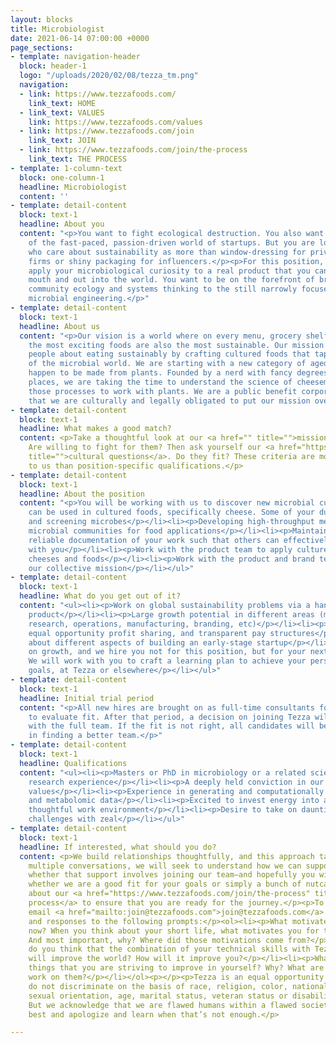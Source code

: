 ```yaml
---
layout: blocks
title: Microbiologist
date: 2021-06-14 07:00:00 +0000
page_sections:
- template: navigation-header
  block: header-1
  logo: "/uploads/2020/02/08/tezza_tm.png"
  navigation:
  - link: https://www.tezzafoods.com/
    link_text: HOME
  - link_text: VALUES
    link: https://www.tezzafoods.com/values
  - link: https://www.tezzafoods.com/join
    link_text: JOIN
  - link: https://www.tezzafoods.com/join/the-process
    link_text: THE PROCESS
- template: 1-column-text
  block: one-column-1
  headline: Microbiologist
  content: ''
- template: detail-content
  block: text-1
  headline: About you
  content: "<p>You want to fight ecological destruction. You also want to be a part
    of the fast-paced, passion-driven world of startups. But you are looking for people
    who care about sustainability as more than window-dressing for private equity
    firms or shiny packaging for influencers.</p><p>For this position, you want to
    apply your microbiological curiosity to a real product that you can put in your
    mouth and out into the world. You want to be on the forefront of bringing modern
    community ecology and systems thinking to the still narrowly focused field of
    microbial engineering.</p>"
- template: detail-content
  block: text-1
  headline: About us
  content: "<p>Our vision is a world where on every menu, grocery shelf, and table,
    the most exciting foods are also the most sustainable. Our mission is to excite
    people about eating sustainably by crafting cultured foods that tap into the diversity
    of the microbial world. We are starting with a new category of aged, hard cheeses—that
    happen to be made from plants. Founded by a nerd with fancy degrees from fancy
    places, we are taking the time to understand the science of cheesemaking and manipulating
    those processes to work with plants. We are a public benefit corporation, meaning
    that we are culturally and legally obligated to put our mission over money.</p>"
- template: detail-content
  block: text-1
  headline: What makes a good match?
  content: <p>Take a thoughtful look at our <a href="" title="">mission and values</a>.
    Are willing to fight for them? Then ask yourself our <a href="https://www.tezzafoods.com/join"
    title="">cultural questions</a>. Do they fit? These criteria are more important
    to us than position-specific qualifications.</p>
- template: detail-content
  block: text-1
  headline: About the position
  content: "<p>You will be working with us to discover new microbial cultures that
    can be used in cultured foods, specifically cheese. Some of your duties will include:</p><ul><li><p>Isolating
    and screening microbes</p></li><li><p>Developing high-throughput methods for evaluating
    microbial communities for food applications</p></li><li><p>Maintain robust and
    reliable documentation of your work such that others can effectively collaborate
    with you</p></li><li><p>Work with the product team to apply cultures to novel
    cheeses and foods</p></li><li><p>Work with the product and brand team to further
    our collective mission</p></li></ul>"
- template: detail-content
  block: text-1
  headline: What do you get out of it?
  content: "<ul><li><p>Work on global sustainability problems via a hands-on, tasty
    product</p></li><li><p>Large growth potential in different areas (management,
    research, operations, manufacturing, branding, etc)</p></li><li><p>Equity ownership,
    equal opportunity profit sharing, and transparent pay structures</p></li><li><p>Learn
    about different aspects of building an early-stage startup</p></li><li><p>We focus
    on growth, and we hire you not for this position, but for your next three positions.
    We will work with you to craft a learning plan to achieve your personal and career
    goals, at Tezza or elsewhere</p></li></ul>"
- template: detail-content
  block: text-1
  headline: Initial trial period
  content: "<p>All new hires are brought on as full-time consultants for three months
    to evaluate fit. After that period, a decision on joining Tezza will be made together
    with the full team. If the fit is not right, all candidates will be supported
    in finding a better team.</p>"
- template: detail-content
  block: text-1
  headline: Qualifications
  content: "<ul><li><p>Masters or PhD in microbiology or a related science with significant
    research experience</p></li><li><p>A deeply held conviction in our mission and
    values</p></li><li><p>Experience in generating and computationally analyzing genomic
    and metabolomic data</p></li><li><p>Excited to invest energy into a fast-paced,
    thoughtful work environment</p></li><li><p>Desire to take on daunting scientific
    challenges with zeal</p></li></ul>"
- template: detail-content
  block: text-1
  headline: If interested, what should you do?
  content: <p>We build relationships thoughtfully, and this approach takes time. Over
    multiple conversations, we will seek to understand how we can support you—and
    whether that support involves joining our team—and hopefully you will find out
    whether we are a good fit for your goals or simply a bunch of nutcases.</p><p>Read
    about our <a href="https://www.tezzafoods.com/join/the-process" title="">hiring
    process</a> to ensure that you are ready for the journey.</p><p>To apply, please
    email <a href="mailto:join@tezzafoods.com">join@tezzafoods.com</a> with a resume
    and responses to the following prompts:</p><ol><li><p>What motivates you right
    now? When you think about your short life, what motivates you for the long term?
    And most important, why? Where did those motivations come from?</p></li><li><p>How
    do you think that the combination of your technical skills with Tezza’s mission
    will improve the world? How will it improve you?</p></li><li><p>What are seven
    things that you are striving to improve in yourself? Why? What are you doing to
    work on them?</p></li></ol><p></p><p>Tezza is an equal opportunity employer. We
    do not discriminate on the basis of race, religion, color, national origin, gender,
    sexual orientation, age, marital status, veteran status or disability status.
    But we acknowledge that we are flawed humans within a flawed society. We do our
    best and apologize and learn when that’s not enough.</p>

---
```


